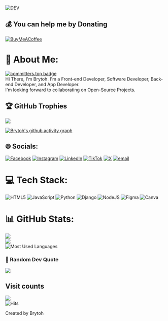 <p align="left"> <img src="https://komarev.com/ghpvc/?username=Brytoh&label=Profile%20views&color=0e75b6&style=flat" alt="DEV" /> </p>

## 💰 You can help me by Donating 
[![BuyMeACoffee](https://img.shields.io/badge/Buy%20Me%20a%20Coffee-ffdd00?style=for-the-badge&logo=buy-me-a-coffee&logoColor=black)](https://buymeacoffee.com/Brytoh)

# 🌟 About Me:
[![committers.top badge](https://user-badge.committers.top/kenya/Brytoh.svg)](https://user-badge.committers.top/kenya/Brytoh)<br>
Hi There, I'm Brytoh. I'm a Front-end Developer, Software Developer, Back-end Developer, and App Developer.<br>
I'm looking forward to collaborating on Open-Source Projects.<br>

## 🏆 GitHub Trophies
![](https://github-profile-trophy.vercel.app/?username=Brytoh&theme=radical&no-frame=false&no-bg=true&margin-w=4)

[![Brytoh's github activity graph](https://github-readme-activity-graph.vercel.app/graph?username=Brytoh&bg_color=0d1117&color=58a6ff&line=6effe6&point=ffffff&area=true&hide_border=true&width=800&height=500&custom=wave&border_radius=20&theme=dracula)](https://github.com/Brytoh)


## 🌐 Socials:
[![Facebook](https://img.shields.io/badge/Facebook-%231877F2.svg?logo=Facebook&logoColor=white)](https://facebook.com/Brytoh) 
[![Instagram](https://img.shields.io/badge/Instagram-%23E4405F.svg?logo=Instagram&logoColor=white)](https://instagram.com/Brytoh) 
[![LinkedIn](https://img.shields.io/badge/LinkedIn-%230077B5.svg?logo=linkedin&logoColor=white)](https://linkedin.com/in/Brytoh) 
[![TikTok](https://img.shields.io/badge/TikTok-%23000000.svg?logo=TikTok&logoColor=white)](https://tiktok.com/@Brytoh) 
[![X](https://img.shields.io/badge/X-black.svg?logo=X&logoColor=white)](https://x.com/Brytoh)
[![email](https://img.shields.io/badge/Email-D14836?logo=gmail&logoColor=white)](mailto:brytoh@gmail.com)

# 💻 Tech Stack:
![HTML5](https://img.shields.io/badge/html5-%23E34F26.svg?style=for-the-badge&logo=html5&logoColor=white)
![JavaScript](https://img.shields.io/badge/javascript-%23323330.svg?style=for-the-badge&logo=javascript&logoColor=%23F7DF1E)
![Python](https://img.shields.io/badge/python-3670A0?style=for-the-badge&logo=python&logoColor=ffdd54)
![Django](https://img.shields.io/badge/django-%23092E20.svg?style=for-the-badge&logo=django&logoColor=white) 
![NodeJS](https://img.shields.io/badge/node.js-6DA55F?style=for-the-badge&logo=node.js&logoColor=white)
![Figma](https://img.shields.io/badge/figma-%23F24E1E.svg?style=for-the-badge&logo=figma&logoColor=white)
![Canva](https://img.shields.io/badge/Canva-%2300C4CC.svg?style=for-the-badge&logo=Canva&logoColor=white)

# 📊 GitHub Stats:
![](https://github-readme-stats.vercel.app/api?username=Brytoh&show_icons=true&theme=radical) <br>
![](https://github-readme-streak-stats.herokuapp.com/?user=Brytoh&theme=dark&hide_border=false)<br/>
![Most Used Languages](https://github-readme-stats.vercel.app/api/top-langs/?username=Brytoh&langs_count=20&theme=dracula&layout=compact) <br>



### 📐 Random Dev Quote
![](https://quotes-github-readme.vercel.app/api?type=horizontal&theme=radical)

## Visit counts
[![](https://visitcount.itsvg.in/api?id=Brytoh&icon=0&color=0)](https://visitcount.itsvg.in)<br>
![Hits](https://hits.seeyoufarm.com/api/count/incr/badge.svg?url=https://github.com/Brytoh&title=Visitcount&edge_flat=false)

Created by Brytoh
